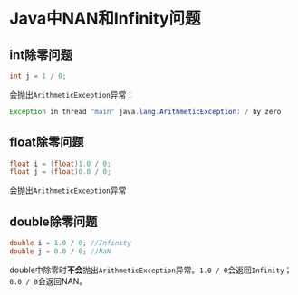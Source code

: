 # Java中NAN和Infinity问题

## int除零问题

```java
int j = 1 / 0;
```

会抛出`ArithmeticException`异常：

```java
Exception in thread "main" java.lang.ArithmeticException: / by zero
```

## float除零问题

```java
float i = (float)1.0 / 0;
float j = (float)0.0 / 0;
```

会抛出`ArithmeticException`异常

## double除零问题

```java
double i = 1.0 / 0; //Infinity
double j = 0.0 / 0; //NaN
```

double中除零时**不会**抛出`ArithmeticException`异常。`1.0 / 0`会返回`Infinity`；`0.0 / 0`会返回NAN。